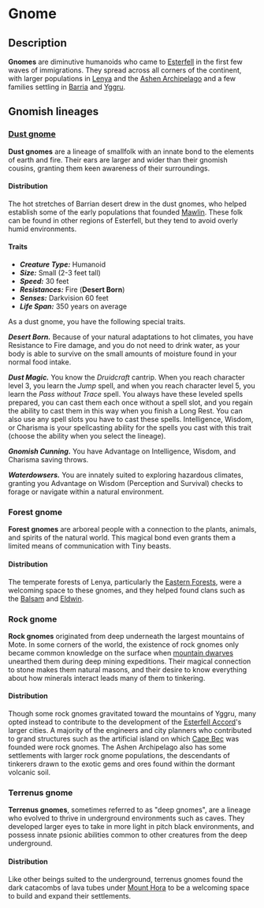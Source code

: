 # Gnome

## Description

**Gnomes** are diminutive humanoids who came to [Esterfell](../../ch-4-esterfell-gazetteer/esterfell/) in the first few waves of immigrations. They spread across all corners of the continent, with larger populations in [Lenya](../../ch-4-esterfell-gazetteer/esterfell/lenya/) and the [Ashen Archipelago](../../ch-4-esterfell-gazetteer/esterfell/ashen-archipelago.md) and a few families settling in [Barria](../../ch-4-esterfell-gazetteer/esterfell/barria.md) and [Yggru](../../ch-4-esterfell-gazetteer/esterfell/yggru/).

## Gnomish lineages

### [Dust gnome](https://github.com/mpanighetti/dnd5e-species/tree/main/humanoids/dust-gnome.md)

**Dust gnomes** are a lineage of smallfolk with an innate bond to the elements of earth and fire. Their ears are larger and wider than their gnomish cousins, granting them keen awareness of their surroundings.

#### Distribution

The hot stretches of Barrian desert drew in the dust gnomes, who helped establish some of the early populations that founded [Mawlin](../../ch-2-people-of-mote/societies/mawlin.md). These folk can be found in other regions of Esterfell, but they tend to avoid overly humid environments.

#### Traits

- _**Creature Type:**_ Humanoid
- _**Size:**_ Small (2-3 feet tall)
- _**Speed:**_ 30 feet
- _**Resistances:**_ Fire (**Desert Born**)
- _**Senses:**_ Darkvision 60 feet
- _**Life Span:**_ 350 years on average

As a dust gnome, you have the following special traits.

_**Desert Born.**_ Because of your natural adaptations to hot climates, you have Resistance to Fire damage, and you do not need to drink water, as your body is able to survive on the small amounts of moisture found in your normal food intake.

_**Dust Magic.**_ You know the _Druidcraft_ cantrip. When you reach character level 3, you learn the _Jump_ spell, and when you reach character level 5, you learn the _Pass without Trace_ spell. You always have these leveled spells prepared, you can cast them each once without a spell slot, and you regain the ability to cast them in this way when you finish a Long Rest. You can also use any spell slots you have to cast these spells. Intelligence, Wisdom, or Charisma is your spellcasting ability for the spells you cast with this trait (choose the ability when you select the lineage).

_**Gnomish Cunning.**_ You have Advantage on Intelligence, Wisdom, and Charisma saving throws.

_**Waterdowsers.**_ You are innately suited to exploring hazardous climates, granting you Advantage on Wisdom (Perception and Survival) checks to forage or navigate within a natural environment.

### Forest gnome

**Forest gnomes** are arboreal people with a connection to the plants, animals, and spirits of the natural world. This magical bond even grants them a limited means of communication with Tiny beasts.

#### Distribution

The temperate forests of Lenya, particularly the [Eastern Forests](../../ch-4-esterfell-gazetteer/esterfell/lenya/eastern-forests.md), were a welcoming space to these gnomes, and they helped found clans such as the [Balsam](../../ch-2-people-of-mote/societies/verdancy/balsam.md) and [Eldwin](../../ch-2-people-of-mote/societies/verdancy/eldwin.md).

### Rock gnome

**Rock gnomes** originated from deep underneath the largest mountains of Mote. In some corners of the world, the existence of rock gnomes only became common knowledge on the surface when [mountain dwarves](dwarf.md#mountain-dwarf) unearthed them during deep mining expeditions. Their magical connection to stone makes them natural masons, and their desire to know everything about how minerals interact leads many of them to tinkering.

#### Distribution

Though some rock gnomes gravitated toward the mountains of Yggru, many opted instead to contribute to the development of the [Esterfell Accord](../../ch-2-people-of-mote/societies/esterfell-accord/)'s larger cities. A majority of the engineers and city planners who contributed to grand structures such as the artificial island on which [Cape Bec](../../ch-2-people-of-mote/societies/esterfell-accord/cape-bec/) was founded were rock gnomes. The Ashen Archipelago also has some settlements with larger rock gnome populations, the descendants of tinkerers drawn to the exotic gems and ores found within the dormant volcanic soil.

### Terrenus gnome

**Terrenus gnomes**, sometimes referred to as "deep gnomes", are a lineage who evolved to thrive in underground environments such as caves. They developed larger eyes to take in more light in pitch black environments, and possess innate psionic abilities common to other creatures from the deep underground.

#### Distribution

Like other beings suited to the underground, terrenus gnomes found the dark catacombs of lava tubes under [Mount Hora](../../ch-4-esterfell-gazetteer/esterfell/lenya/mount-hora.md) to be a welcoming space to build and expand their settlements.
